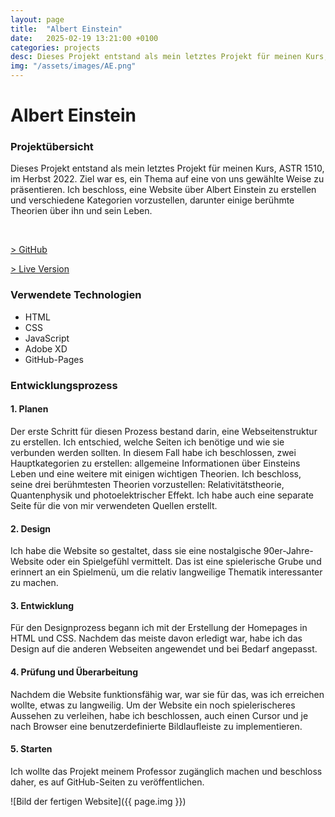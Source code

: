 ```yaml
---
layout: page
title:  "Albert Einstein"
date:   2025-02-19 13:21:00 +0100
categories: projects
desc: Dieses Projekt entstand als mein letztes Projekt für meinen Kurs, ASTR 1510, im Herbst 2022. Ziel war es, ein Thema auf eine von uns gewählte Weise zu präsentieren. Ich beschloss, eine Website über Albert Einstein zu erstellen und verschiedene Kategorien vorzustellen, darunter einige berühmte Theorien über ihn und sein Leben.
img: "/assets/images/AE.png"
---
```


# Albert Einstein
### Projektübersicht

Dieses Projekt entstand als mein letztes Projekt für meinen Kurs, ASTR 1510, im Herbst 2022. Ziel war es, ein Thema auf eine von uns gewählte Weise zu präsentieren. Ich beschloss, eine Website über Albert Einstein zu erstellen und verschiedene Kategorien vorzustellen, darunter einige berühmte Theorien über ihn und sein Leben.

<br />

[> GitHub](https://github.com/Leaxlang/AlbertEinstein)

[> Live Version](https://leaxlang.github.io/AlbertEinstein)


### Verwendete Technologien

* HTML
* CSS
* JavaScript
* Adobe XD
* GitHub-Pages


### Entwicklungsprozess
#### 1. Planen

Der erste Schritt für diesen Prozess bestand darin, eine Webseitenstruktur zu erstellen. Ich entschied, welche Seiten ich benötige und wie sie verbunden werden sollten. In diesem Fall habe ich beschlossen, zwei Hauptkategorien zu erstellen: allgemeine Informationen über Einsteins Leben und eine weitere mit einigen wichtigen Theorien. Ich beschloss, seine drei berühmtesten Theorien vorzustellen: Relativitätstheorie, Quantenphysik und photoelektrischer Effekt. Ich habe auch eine separate Seite für die von mir verwendeten Quellen erstellt.


#### 2. Design

Ich habe die Website so gestaltet, dass sie eine nostalgische 90er-Jahre-Website oder ein Spielgefühl vermittelt. Das ist eine spielerische Grube und erinnert an ein Spielmenü, um die relativ langweilige Thematik interessanter zu machen.


#### 3. Entwicklung

Für den Designprozess begann ich mit der Erstellung der Homepages in HTML und CSS. Nachdem das meiste davon erledigt war, habe ich das Design auf die anderen Webseiten angewendet und bei Bedarf angepasst.


#### 4. Prüfung und Überarbeitung

Nachdem die Website funktionsfähig war, war sie für das, was ich erreichen wollte, etwas zu langweilig. Um der Website ein noch spielerischeres Aussehen zu verleihen, habe ich beschlossen, auch einen Cursor und je nach Browser eine benutzerdefinierte Bildlaufleiste zu implementieren.



#### 5. Starten

Ich wollte das Projekt meinem Professor zugänglich machen und beschloss daher, es auf GitHub-Seiten zu veröffentlichen.

![Bild der fertigen Website]({{ page.img }})
